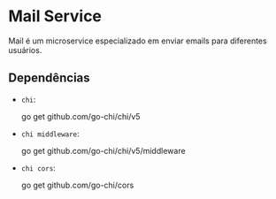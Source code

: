 # Mail Service

Mail é um microservice especializado em enviar emails para diferentes usuários.

## Dependências

- `chi`:

    go get github.com/go-chi/chi/v5

- `chi middleware`:

    go get github.com/go-chi/chi/v5/middleware

- `chi cors`:

    go get github.com/go-chi/cors